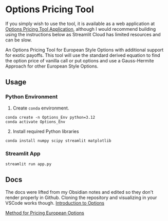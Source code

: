 # Options Pricing Tool
If you simply wish to use the tool, it is available as a web application at [Options Pricing Tool Application](https://dk-options-pricing-tool.streamlit.app/?), although I would recommend building using the instructions below as Streamlit Cloud has limited resources and can be slow.

An Options Pricing Tool for European Style Options with additional support for exotic payoffs. This tool will use the standard derived equation to find the option price of vanilla call or put options and use a Gauss-Hermite Approach for other European Style Options. 

## Usage 
### Python Environment 
1. Create `conda` environment. 
```shell
conda create -n Options_Env python=3.12
conda activate Options_Env
```

2. Install required Python libraries 
```shell
conda install numpy scipy streamlit matplotlib
```

### Streamlit App 
```shell
streamlit run app.py
```

## Docs 
The docs were lifted from my Obsidian notes and edited so they don't render properly in Github. Cloning the repository and visualizing in your VSCode works though.
[Introduction to Options](docs/Options.md)

[Method for Pricing European Options](docs/Gauss-Hermite.md)

